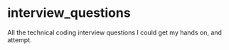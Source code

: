interview_questions
===================

All the technical coding interview questions I could get my hands on, and attempt.
